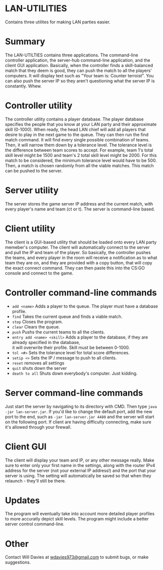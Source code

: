 # LAN-UTILITIES
Contains three utilites for making LAN parties easier.

# Summary
The LAN-UTILTIES contains three applications. The command-line controller application, the server-hub command-line application, and the
client GUI application. Basically, when the controller finds a skill-balanced match that they deem is good, they can push the match to all the players' computers. It will display text such as "Your team is: Counter terroist". You can also push the server IP so they aren't
questioning what the server IP is constantly. Whew.

# Controller utility
The controller utility contains a player database. The player database specifies the people that you know at your LAN party
and their approximate skill (0-1000). When ready, the head LAN chief will add all players that desire to play in the next
game to the queue. They can then run the find match command. It will find every single possible combination of teams.
Then, it will narrow them down by a tolerance level. The tolerance level is the difference between team scores to accept. For
example, team 1's total skill level might be 1500  and team's 2 total skill level might be 2000. For this match to be considered,
the minimum tolerance level would have to be 500. Then, a match is chosen randomly from all the viable matches. This match can be pushed to the server.

# Server utility
The server stores the game server IP address and the current match, with every player's name and team (ct or t). 
The server is command-line based.

# Client utility
The client is a GUI-based utility that should be loaded onto every LAN party memeber's computer. The client will automatically
connect to the server and pull the IP and team of the player. So basically, the controller pushes the teams, and every player in the room will receive a notification as to what team they are on, and they are provided with a copy button, that will copy the exact connect command. They can then paste this into the CS:GO console and connect to the game. 

# Controller command-line commands
* ```add <name>``` Adds a player to the queue. The player must have a database profile.  
* ```find``` Takes the current queue and finds a viable match.  
* ```stop``` Closes the program.  
* ```clear``` Clears the queue.  
* ```push``` Pushs the current teams to all the clients.  
* ```entry add <name> <skill>``` Adds a player to the database, if they are already specified in the database,   
it will overwrite their profile. Skill must be between 0-1000.  
* ```tol <#>``` Sets the tolerance level for total score differences.  
* ```setip <>``` Sets the IP / message to push to all clients.  
* ```reset``` removes all settings  
* ```quit``` shuts down the server
* ```death to all``` Shuts down everybody's computer. Just kidding.  

# Server command-line commands
Just start the server by navigating to its directory with CMD. Then type ```java -jar lan-server.jar```. If you'd like to change the default port, add the new port to the end, such as ```-jar lan-server.jar 4480``` and the server will start on the following port. If client are having difficulty connecting, make sure it's allowed through your firewall.

# Client GUI
The client will display your team and IP, or any other message really. Make sure to enter only your first name in the settings, along with the router IPv4 address for the server (not your external IP address!) and the port that your server is using. The setting will automatically be saved so that when they relaunch - they'll still be there.

# Updates
The program will eventually take into account more detailed player profiles to more accuratly depict skill levels.
The program might include a better server control command-line.

# Other
Contact Will Davies at wdavies973@gmail.com to submit bugs, or make suggestions.
